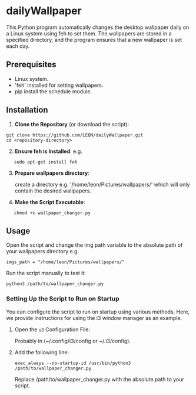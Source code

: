 # dailyWallpaper

This Python program automatically changes the desktop wallpaper daily on a Linux system using feh to set them. The wallpapers are stored in a specified directory, and the program ensures that a new wallpaper is set each day.

## Prerequisites
- Linux system.
- 'feh' installed for setting wallpapers.
- pip install the schedule module.


## Installation
1. **Clone the Repository** (or download the script):
  ```
  git clone https://github.com/LEQN/dailyWallpaper.git
  cd <repository-directory>
```

2. **Ensure feh is Installed**:
   e.g.
```
   sudo apt-get install feh
```

3. **Prepare wallpapers directory**:

   create a directory e.g. '/home/leon/Pictures/wallpapers/'  which will only contain the desired wallpapers.

4. **Make the Script Executable**:
```
   chmod +x wallpaper_changer.py
```

## Usage
Open the script and change the img path variable to the absolute path of your wallpapers directory e.g.
```
imgs_path = "/home/leon/Pictures/wallpapers/"
```

Run the script manually to test it:
```
python3 /path/to/wallpaper_changer.py
```

### Setting Up the Script to Run on Startup

You can configure the script to run on startup using various methods. Here, we provide instructions for using the i3 window manager as an example.

1. Open the `i3` Configuration File:
   
   Probably in (~/.config/i3/config or ~/.i3/config).
   
2. Add the following line:
   ```
   exec_always --no-startup-id /usr/bin/python3 /path/to/wallpaper_changer.py
   ```
   Replace /path/to/wallpaper_changer.py with the absolute path to your script.
